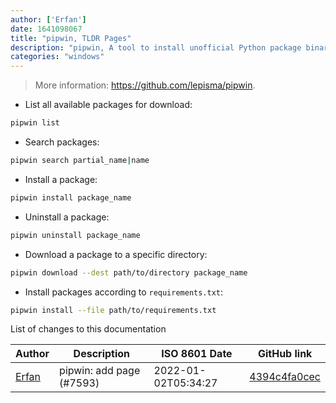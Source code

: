 ```yaml
---
author: ['Erfan']
date: 1641098067
title: "pipwin, TLDR Pages"
description: "pipwin, A tool to install unofficial Python package binaries on Windows."
categories: "windows"
---
```

> More information: <https://github.com/lepisma/pipwin>.

- List all available packages for download:

```bash
pipwin list
```

- Search packages:

```bash
pipwin search partial_name|name
```

- Install a package:

```bash
pipwin install package_name
```

- Uninstall a package:

```bash
pipwin uninstall package_name
```

- Download a package to a specific directory:

```bash
pipwin download --dest path/to/directory package_name
```

- Install packages according to `requirements.txt`:

```bash
pipwin install --file path/to/requirements.txt
```
List of changes to this documentation


Author | Description | ISO 8601 Date | GitHub link
------|-----|-----|-----
[Erfan](mailto:41344995+flydeoo@users.noreply.github.com) | pipwin: add page (#7593) | 2022-01-02T05:34:27 | [4394c4fa0cec](https://github.com/tldr-pages/tldr/commit/4394c4fa0cec39ecf0d485d69f8822e1e988bc99)

